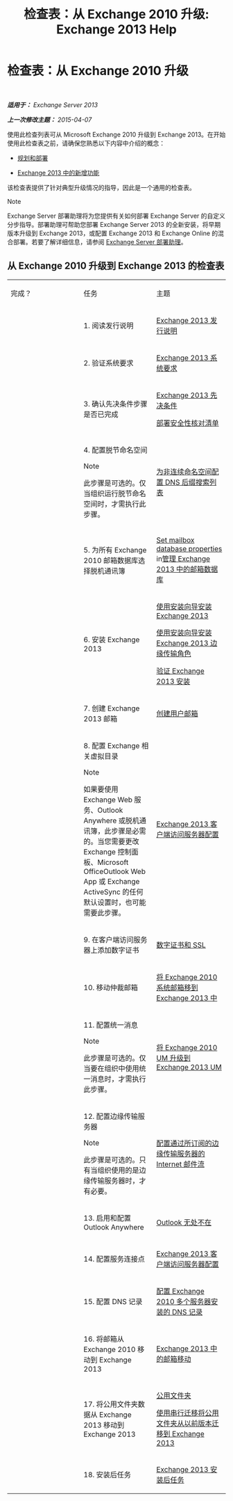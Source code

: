 ﻿---
title: '检查表：从 Exchange 2010 升级: Exchange 2013 Help'
TOCTitle: 检查表：从 Exchange 2010 升级
ms:assetid: 06c1045a-5fcf-4e24-a901-1a979302fb8d
ms:mtpsurl: https://technet.microsoft.com/zh-cn/library/Ee332309(v=EXCHG.150)
ms:contentKeyID: 51408190
ms.date: 01/11/2018
mtps_version: v=EXCHG.150
ms.translationtype: HT
---

# 检查表：从 Exchange 2010 升级

 

_**适用于：** Exchange Server 2013_

_**上一次修改主题：** 2015-04-07_

使用此检查列表可从 Microsoft Exchange 2010 升级到 Exchange 2013。在开始使用此检查表之前，请确保您熟悉以下内容中介绍的概念：

  - [规划和部署](planning-and-deployment-for-exchange-2013-installation-instructions.md)

  - [Exchange 2013 中的新增功能](what-s-new-in-exchange-2013-exchange-2013-help.md)

该检查表提供了针对典型升级情况的指导，因此是一个通用的检查表。

> [!NOTE]  
> Exchange Server 部署助理将为您提供有关如何部署 Exchange Server 的自定义分步指导。部署助理可帮助您部署 Exchange Server 2013 的全新安装，将早期版本升级到 Exchange 2013，或配置 Exchange 2013 和 Exchange Online 的混合部署。若要了解详细信息，请参阅 <a href="exchange-server-deployment-assistant-exchange-2013-help.md">Exchange Server 部署助理</a>。


## 从 Exchange 2010 升级到 Exchange 2013 的检查表


<table>
<colgroup>
<col style="width: 33%" />
<col style="width: 33%" />
<col style="width: 33%" />
</colgroup>
<tbody>
<tr class="odd">
<td><p>完成？</p></td>
<td><p>任务</p></td>
<td><p>主题</p></td>
</tr>
<tr class="even">
<td><p></p></td>
<td><p>1. 阅读发行说明</p></td>
<td><p><a href="release-notes-for-exchange-2013-exchange-2013-help.md">Exchange 2013 发行说明</a></p></td>
</tr>
<tr class="odd">
<td><p></p></td>
<td><p>2. 验证系统要求</p></td>
<td><p><a href="exchange-2013-system-requirements-exchange-2013-help.md">Exchange 2013 系统要求</a></p></td>
</tr>
<tr class="even">
<td><p></p></td>
<td><p>3. 确认先决条件步骤是否已完成</p></td>
<td><p><a href="exchange-2013-prerequisites-exchange-2013-help.md">Exchange 2013 先决条件</a></p>
<p><a href="deployment-security-checklist-exchange-2013-help.md">部署安全性核对清单</a></p></td>
</tr>
<tr class="odd">
<td><p></p></td>
<td><p>4. 配置脱节命名空间</p>

> [!NOTE]  
> 此步骤是可选的。仅当组织运行脱节命名空间时，才需执行此步骤。

</td>
<td><p><a href="configure-the-dns-suffix-search-list-for-a-disjoint-namespace-exchange-2013-help.md">为非连续命名空间配置 DNS 后缀搜索列表</a></p></td>
</tr>
<tr class="even">
<td><p></p></td>
<td><p>5. 为所有 Exchange 2010 邮箱数据库选择脱机通讯簿</p></td>
<td><p><a href="manage-mailbox-databases-in-exchange-2013-exchange-2013-help.md">Set mailbox database properties</a> in<a href="manage-mailbox-databases-in-exchange-2013-exchange-2013-help.md">管理 Exchange 2013 中的邮箱数据库</a></p></td>
</tr>
<tr class="odd">
<td><p></p></td>
<td><p>6. 安装 Exchange 2013</p></td>
<td><p><a href="install-exchange-2013-using-the-setup-wizard-exchange-2013-help.md">使用安装向导安装 Exchange 2013</a></p>
<p><a href="install-the-exchange-2013-edge-transport-role-using-the-setup-wizard-exchange-2013-help.md">使用安装向导安装 Exchange 2013 边缘传输角色</a></p>
<p><a href="verify-an-exchange-2013-installation-exchange-2013-help.md">验证 Exchange 2013 安装</a></p></td>
</tr>
<tr class="even">
<td><p></p></td>
<td><p>7. 创建 Exchange 2013 邮箱</p></td>
<td><p><a href="create-user-mailboxes-exchange-2013-help.md">创建用户邮箱</a></p></td>
</tr>
<tr class="odd">
<td><p></p></td>
<td><p>8. 配置 Exchange 相关虚拟目录</p>

> [!NOTE]  
> 如果要使用 Exchange Web 服务、Outlook Anywhere 或脱机通讯簿，此步骤是必需的。当您需要更改 Exchange 控制面板、Microsoft OfficeOutlook Web App 或 Exchange ActiveSync 的任何默认设置时，也可能需要此步骤。<br />


</td>
<td><p><a href="exchange-2013-client-access-server-configuration-exchange-2013-help.md">Exchange 2013 客户端访问服务器配置</a></p></td>
</tr>
<tr class="even">
<td><p></p></td>
<td><p>9. 在客户端访问服务器上添加数字证书</p></td>
<td><p><a href="digital-certificates-and-ssl-exchange-2013-help.md">数字证书和 SSL</a></p>
<p></p></td>
</tr>
<tr class="odd">
<td><p></p></td>
<td><p>10. 移动仲裁邮箱</p></td>
<td><p><a href="move-the-exchange-2010-system-mailbox-to-exchange-2013-exchange-2013-help.md">将 Exchange 2010 系统邮箱移到 Exchange 2013 中</a></p></td>
</tr>
<tr class="even">
<td><p></p></td>
<td><p>11. 配置统一消息</p>

> [!NOTE]  
> 此步骤是可选的。仅当要在组织中使用统一消息时，才需执行此步骤。

</td>
<td><p><a href="upgrade-exchange-2010-um-to-exchange-2013-um-exchange-2013-help.md">将 Exchange 2010 UM 升级到 Exchange 2013 UM</a></p>
<p></p></td>
</tr>
<tr class="odd">
<td><p></p></td>
<td><p>12. 配置边缘传输服务器</p>

> [!NOTE]  
> 此步骤是可选的。只有当组织使用的是边缘传输服务器时，才有必要。

</td>
<td><p><a href="configure-internet-mail-flow-through-a-subscribed-edge-transport-server-exchange-2013-help.md">配置通过所订阅的边缘传输服务器的 Internet 邮件流</a></p></td>
</tr>
<tr class="even">
<td><p></p></td>
<td><p>13. 启用和配置 Outlook Anywhere</p></td>
<td><p><a href="outlook-anywhere-exchange-2013-help.md">Outlook 无处不在</a></p></td>
</tr>
<tr class="odd">
<td><p></p></td>
<td><p>14. 配置服务连接点</p></td>
<td><p><a href="exchange-2013-client-access-server-configuration-exchange-2013-help.md">Exchange 2013 客户端访问服务器配置</a></p></td>
</tr>
<tr class="even">
<td><p></p></td>
<td><p>15. 配置 DNS 记录</p></td>
<td><p><a href="https://technet.microsoft.com/zh-cn/library/dn307232(v=exchg.150)">配置 Exchange 2010 多个服务器安装的 DNS 记录</a></p></td>
</tr>
<tr class="odd">
<td><p></p></td>
<td><p>16. 将邮箱从 Exchange 2010 移动到 Exchange 2013</p></td>
<td><p><a href="mailbox-moves-in-exchange-2013-exchange-2013-help.md">Exchange 2013 中的邮箱移动</a></p></td>
</tr>
<tr class="even">
<td><p></p></td>
<td><p>17. 将公用文件夹数据从 Exchange 2013 移动到 Exchange 2013</p></td>
<td><p><a href="public-folders-exchange-2013-help.md">公用文件夹</a></p>
<p><a href="https://technet.microsoft.com/zh-cn/library/jj150486(v=exchg.150)">使用串行迁移将公用文件夹从以前版本迁移到 Exchange 2013</a></p></td>
</tr>
<tr class="odd">
<td><p></p></td>
<td><p>18. 安装后任务</p></td>
<td><p><a href="exchange-2013-post-installation-tasks-exchange-2013-help.md">Exchange 2013 安装后任务</a></p></td>
</tr>
</tbody>
</table>

